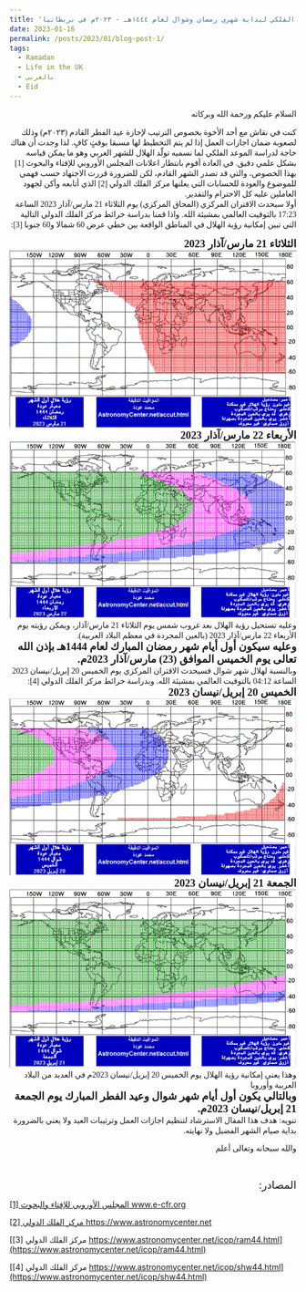 ```yaml
---
title: 'الحساب الفلكي لبداية شهري رمضان وشوال لعام ١٤٤٤هـ - ٢٠٢٣م في بريطانيا'
date: 2023-01-16
permalink: /posts/2023/01/blog-post-1/
tags:
  - Ramadan
  - Life in the UK
  - بالعربي
  - Eid
---
```

<div dir="rtl"><span style="font-family:Tahoma;">
السلام عليكم ورحمة الله وبركاته

</span></div>

<div dir="rtl"><span style="font-family:Tahoma;">
كنت في نقاش مع أحد الأخوة بخصوص الترتيب لإجازة عيد الفطر القادم (٢٠٢٣م) وذلك لصعوبة ضمان اجازات العمل إذا لم يتم التخطيط لها مسبقا بوقتٍ كافٍ. لذا وجدت أن هناك حاجة لدراسة الموعد الفلكي لما نسميه تولّد الهلال للشهر العربي وهو ما يمكن قياسه بشكل علمي دقيق. في العادة أقوم بانتظار اعلانات المجلس الأوروبي للإفتاء والبحوث [1] بهذا الخصوص، والتي قد تصدر الشهر القادم، لكن للضرورة قررت الاجتهاد حسب فهمي للموضوع والعودة للحسابات التي يعلنها مركز الفلك الدولي [2] الذي أتابعه وأكن لجهود العاملين عليه كل الاحترام والتقدير.
</span></div>

<div dir="rtl"><span style="font-family:Tahoma;">
أولا سيحدث الاقتران المركزي (المحاق المركزي) يوم الثلاثاء 21 مارس/آذار 2023 الساعة 17:23 بالتوقيت العالمي بمشيئة الله. واذا قمنا بدراسة خرائط مركز الفلك الدولي التالية التي تبين إمكانية رؤية الهلال في المناطق الواقعة بين خطي عرض 60 شمالا و60 جنوبا [3]:

</span></div>

<div dir="rtl"><span style="font-family:Tahoma; font-size:14pt; font-weight: bold;">الثلاثاء 21 مارس/آذار 2023</span></div>
<img src='/images/ram44_1.gif'>

<div dir="rtl"><span style="font-family:Tahoma; font-size:14pt; font-weight: bold;">الأربعاء 22 مارس/آذار 2023
</span></div>
<img src='/images/ram44_2.gif'>

<br>

<div dir="rtl"><span style="font-family:Tahoma;">
وعليه تستحيل رؤية الهلال بعد غروب شمس يوم الثلاثاء 21 مارس/آذار، ويمكن رؤيته يوم الأربعاء 22 مارس/آذار 2023 (بالعين المجردة في معظم البلاد العربية).
</span></div>

<div dir="rtl"><span style="font-family:Tahoma; font-size:14pt; font-weight: bold;">وعليه سيكون أول أيام شهر رمضان المبارك لعام 1444هـ بإذن الله تعالى يوم الخميس الموافق (23) مارس/آذار 2023م.</span></div>

<div dir="rtl"><span style="font-family:Tahoma;">
وبالنسبة لهلال شهر شوال فسيحدث الاقتران المركزي يوم الخميس 20 إبريل/نيسان 2023 الساعة 04:12 بالتوقيت العالمي بمشيئة الله. وبدراسة خرائط مركز الفلك الدولي [4]:
</span></div>


<div dir="rtl"><span style="font-family:Tahoma; font-size:14pt; font-weight: bold;">الخميس 20 إبريل/نيسان 2023</span></div>
<img src='/images/shw44_1.gif'>

<div dir="rtl"><span style="font-family:Tahoma; font-size:14pt; font-weight: bold;">الجمعة 21 إبريل/نيسان 2023</span></div>
<img src='/images/shw44_2.gif'>

<br>

<div dir="rtl"><span style="font-family:Tahoma;">
وهذا يعني إمكانية رؤية الهلال يوم الخميس 20 إبريل/نيسان 2023م في العديد من البلاد العربية وأوروبا </span></div>

<div dir="rtl"><span style="font-family:Tahoma;font-size:14pt; font-weight: bold">وبالتالي يكون أول أيام شهر شوال وعيد الفطر المبارك يوم الجمعة 21 إبريل/نيسان 2023م.
</span></div>


<div dir="rtl"><span style="font-family:Tahoma;">
تنويه: هدف هذا المقال الاسترشاد لتنظيم اجازات العمل وترتيبات العيد ولا يعني بالضرورة بداية صيام الشهر الفضيل ولا نهايته.

والله سبحانه وتعالى أعلم
</span></div>
<br>

<div dir="rtl"><span style="font-family:Tahoma;font-size:14pt;">المصادر:</span></div>


[[1] المجلس الأوروبي للإفتاء والبحوث www.e-cfr.org ](https://www.e-cfr.org/)
 
[[2] مركز الفلك الدولي https://www.astronomycenter.net ](https://www.astronomycenter.net)

[[3] مركز الفلك الدولي https://www.astronomycenter.net/icop/ram44.html](https://www.astronomycenter.net/icop/ram44.html)

[[4] مركز الفلك الدولي https://www.astronomycenter.net/icop/shw44.html](https://www.astronomycenter.net/icop/shw44.html)

